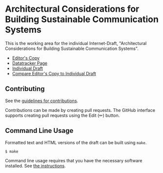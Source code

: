 # Architectural Considerations for Building Sustainable Communication Systems

This is the working area for the individual Internet-Draft, "Architectural Considerations for Building Sustainable Communication Systems".

* [Editor's Copy](https://jariarkko.github.io/draft-eimpact-arch-considerations/#go.draft-eimpact-arch-considerations.html)
* [Datatracker Page](https://datatracker.ietf.org/doc/draft-eimpact-arch-considerations)
* [Individual Draft](https://datatracker.ietf.org/doc/html/draft-eimpact-arch-considerations)
* [Compare Editor's Copy to Individual Draft](https://jariarkko.github.io/draft-eimpact-arch-considerations/#go.draft-eimpact-arch-considerations.diff)


## Contributing

See the
[guidelines for contributions](https://github.com/jariarkko/draft-eimpact-arch-considerations/blob/main/CONTRIBUTING.md).

Contributions can be made by creating pull requests.
The GitHub interface supports creating pull requests using the Edit (✏) button.


## Command Line Usage

Formatted text and HTML versions of the draft can be built using `make`.

```sh
$ make
```

Command line usage requires that you have the necessary software installed.  See
[the instructions](https://github.com/martinthomson/i-d-template/blob/main/doc/SETUP.md).

